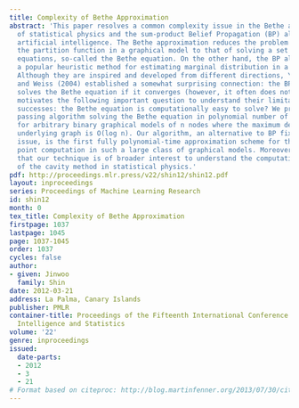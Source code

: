 ```yaml
---
title: Complexity of Bethe Approximation
abstract: 'This paper resolves a common complexity issue in the Bethe approximation
  of statistical physics and the sum-product Belief Propagation (BP) algorithm of
  artificial intelligence. The Bethe approximation reduces the problem of computing
  the partition function in a graphical model to that of solving a set of non-linear
  equations, so-called the Bethe equation. On the other hand, the BP algorithm is
  a popular heuristic method for estimating marginal distribution in a graphical model.
  Although they are inspired and developed from different directions, Yedidia, Freeman
  and Weiss (2004) established a somewhat surprising connection: the BP algorithm
  solves the Bethe equation if it converges (however, it often does not). This naturally
  motivates the following important question to understand their limitations and empirical
  successes: the Bethe equation is computationally easy to solve? We present a message
  passing algorithm solving the Bethe equation in polynomial number of bitwise operations
  for arbitrary binary graphical models of n nodes where the maximum degree in the
  underlying graph is O(log n). Our algorithm, an alternative to BP fixing its convergence
  issue, is the first fully polynomial-time approximation scheme for the BP fixed
  point computation in such a large class of graphical models. Moreover, we believe
  that our technique is of broader interest to understand the computational complexity
  of the cavity method in statistical physics.'
pdf: http://proceedings.mlr.press/v22/shin12/shin12.pdf
layout: inproceedings
series: Proceedings of Machine Learning Research
id: shin12
month: 0
tex_title: Complexity of Bethe Approximation
firstpage: 1037
lastpage: 1045
page: 1037-1045
order: 1037
cycles: false
author:
- given: Jinwoo
  family: Shin
date: 2012-03-21
address: La Palma, Canary Islands
publisher: PMLR
container-title: Proceedings of the Fifteenth International Conference on Artificial
  Intelligence and Statistics
volume: '22'
genre: inproceedings
issued:
  date-parts:
  - 2012
  - 3
  - 21
# Format based on citeproc: http://blog.martinfenner.org/2013/07/30/citeproc-yaml-for-bibliographies/
---
```

